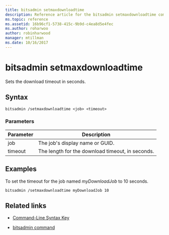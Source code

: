 ```yaml
---
title: bitsadmin setmaxdownloadtime
description: Reference article for the bitsadmin setmaxdownloadtime command, which sets the download timeout in seconds.
ms.topic: reference
ms.assetid: 16b96cf1-5738-415c-9b9d-c4ea8d5e4fec
ms.author: roharwoo
author: robinharwood
manager: mtillman
ms.date: 10/16/2017
---
```


# bitsadmin setmaxdownloadtime

Sets the download timeout in seconds.

## Syntax

```
bitsadmin /setmaxdownloadtime <job> <timeout>
```

### Parameters

| Parameter | Description |
| --------- | ----------- |
| job | The job's display name or GUID. |
| timeout | The length for the download timeout, in seconds. |

## Examples

To set the timeout for the job named *myDownloadJob* to 10 seconds.

```
bitsadmin /setmaxdownloadtime myDownloadJob 10
```

## Related links

- [Command-Line Syntax Key](command-line-syntax-key.md)

- [bitsadmin command](bitsadmin.md)
